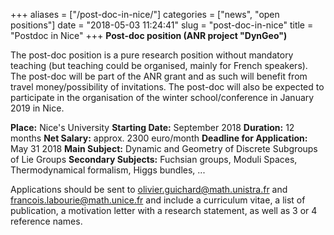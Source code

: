 +++
aliases = ["/post-doc-in-nice/"]
categories = ["news", "open positions"]
date = "2018-05-03 11:24:41"
slug = "post-doc-in-nice"
title = "Postdoc in Nice"
+++
**Post-doc position (ANR project "DynGeo")**

The post-doc position is a pure research position without mandatory
teaching (but teaching could be organised, mainly for French speakers).
The post-doc will be part of the ANR grant and as such will benefit from
travel money/possibility of invitations. The post-doc will also be
expected to participate in the organisation of the winter
school/conference in January 2019 in Nice.

**Place:** Nice's University **Starting Date:** September 2018
**Duration:** 12 months **Net Salary:** approx. 2300 euro/month
**Deadline for Application:** May 31 2018 **Main Subject:** Dynamic and
Geometry of Discrete Subgroups of Lie Groups **Secondary Subjects:**
Fuchsian groups, Moduli Spaces, Thermodynamical formalism, Higgs
bundles, ...

Applications should be sent to <olivier.guichard@math.unistra.fr> and
<francois.labourie@math.unice.fr> and include a curriculum vitae, a list
of publication, a motivation letter with a research statement, as well
as 3 or 4 reference names.
